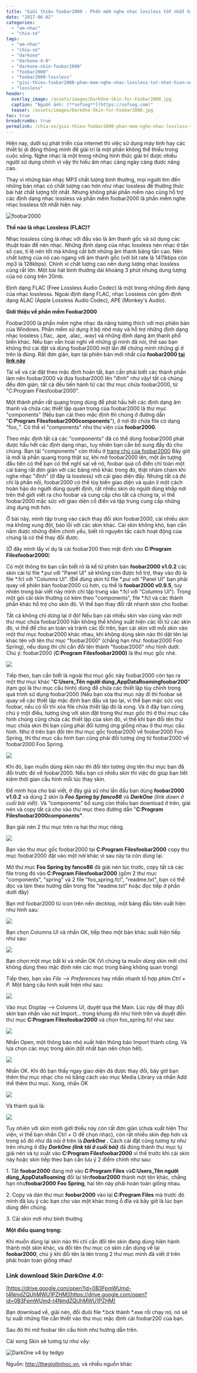 ```yaml
---
title: "Giới thiệu foobar2000 - Phần mềm nghe nhạc lossless tốt nhất hiện nay"
date: "2017-06-02"
categories: 
  - "am-nhac"
  - "chia-se"
tags: 
  - "am-nhac"
  - "chia-se"
  - "darkone"
  - "darkone-4-0"
  - "darkone-skin-foobar2000"
  - "foobar2000"
  - "foobar2000-lossless"
  - "gioi-thieu-foobar2000-phan-mem-nghe-nhac-lossless-tot-nhat-hien-nay"
  - "lossless"
header:
  overlay_image: /assets/images/DarkOne-Skin-for-Foobar2000.jpg
  caption: "Nguồn ảnh: [**sofsog**](https://sofsog.com)" 
  teaser: /assets/images/DarkOne-Skin-for-Foobar2000.jpg
toc: true
breadcrumbs: true
permalink: /chia-se/gioi-thieu-foobar2000-phan-mem-nghe-nhac-lossless-tot-nhat-hien-nay
---
```


Hiện nay, dưới sự phát triển của internet thì việc sử dụng máy tính hay các thiết bị di động thông minh để giải trí là một phần không thể thiếu trong cuộc sống. Nghe nhạc là một trong những hình thức giải trí được nhiều người sử dụng chính vì vậy thị hiếu âm nhạc càng ngày càng được nâng cao.

Thay vì những bản nhạc MP3 chất lượng bình thường, mọi người tìm đến những bản nhạc có chất lượng cao hơn như nhạc lossless để thưởng thức bài hát chất lượng tốt nhất. Nhưng không phải phần mềm nào cũng hỗ trợ các định dạng nhạc lossless và phần mềm foobar2000 là phần mềm nghe nhạc lossless tốt nhất hiện nay.

![foobar2000](/assets/images/foobar2000_075517.png "foobar2000")

**Thế nào là nhạc Lossless (FLAC)?**

Nhạc lossless cũng là nhạc với đầu vào là âm thanh gốc và sử dụng các thuật toán để nén nhạc. Những định dạng của nhạc lossless nén nhạc ở tần số cao, tỉ lệ nén tốt mà không cắt bớt những âm thanh băng tần cao. Nên chất lượng của nó cao ngang với âm thanh gốc (với bit rate là 1411kbps còn mp3 là 128kbps). Chính vì chất lượng cao nên dung lượng nhạc lossless cũng rất lớn. Một bài hát bình thường dài khoảng 3 phút nhưng dung lượng của nó cũng trên 20mb.

Định dạng FLAC (Free Lossless Audio Codec) là một trong những định dạng của nhạc losslesss. Ngoài định dạng FLAC, nhạc Lossless còn gồm định dạng ALAC (Apple Lossless Audio Codec), APE (Monkey's Audio).

**Giới thiệu về phần mềm Foobar2000**

Foobar2000 là phần mềm nghe nhạc đa năng tương thích với mọi phiên bản của Windows. Phần mềm sử dụng ít bộ nhớ máy và hỗ trợ những định dạng nhạc lossless (.flac, .ape, .alac, .wav) và những định dạng âm thanh phổ biến khác. Nếu bạn vẫn hoài nghi về những gì mình đã nói, thế sao bạn không thử cài đặt và dùng foobar2000 một lần để chứng minh những gì ở trên là đúng. Rất đơn giản, bạn tải phiên bản mới nhất của **foobar2000 [tại link này](http://www.foobar2000.org/download)**

Tải về và cài đặt theo mặc định hoàn tất, bạn cần phải biết các thành phần làm nên foobar2000 và đưa foobar2000 lên "đỉnh" như vậy! tất cả chúng đều đơn giản, tất cả đều tiến hành từ các thư mục chứa foobar2000, từ "C:Program Filesfoobar2000".

Một thành phần rất quang trọng dùng để phát hầu hết các định dạng âm thanh và chứa các thiết lập quan trọng của foobar2000 là thư mục "components" (Nếu bạn cài theo mặc định thì chúng ở đường dẫn "**C:Program Filesfoobar2000components**"), ở nơi đó chứa file có dạng "foo\_". Có thể ví "components" như thư viện của **foobar2000.**

Theo mặc định tất cả các "components" đã có thể dùng foobar2000 phát được hầu hết các định dạng nhạc, tuy nhiên bạn cần bổ sung đầy đủ cho chúng. Bạn tải "components" còn thiếu ở [trang chủ của foobar2000](http://www.foobar2000.org/components) Bây giờ là mới là phần quang trọng thật sự, khi mở foobar2000 lên, một ấn tượng đầu tiên có thể bạn có thể nghĩ sai về nó, foobar quá cổ điển chỉ toàn một cái bảng rất đơn giản với các bảng nhỏ khác trong đó, thật nhàm chám khi nghe nhạc "đỉnh" (ở đây là lossless) với cái giao diện đấy. Nhưng tất cả đó chỉ là phần nổi, foobar2000 có thể tùy biến giao diện và quản lí một cách hoàn hảo do người dùng quyết định, rất nhiều skin do người dùng khắp nơi trên thế giới viết ra cho foobar và cung cấp cho tất cả chúng ta, vì thế foobar2000 mặc sức với giao diện cổ điển và tập trung cung cấp những ứng dụng mới hơn.

Ở bài này, mình tập trung vào cách thay đổi skin foobar2000, cài nhiều skin mà không xung đột, báo lỗi với các skin khác. Cài skin không khó, bạn cần nắm được những điểm chính yếu, biết rõ nguyên tắc cách hoạt động của chúng là có thể thay đổi được.

(Ở đây mình lấy ví dụ là cài foobar200 theo mặt định vào **C:Program Filesfoobar2000**)

Có một thông tin bạn cần biết rõ là kể từ phiên bản **foobar2000 v1.0.2** các skin cài từ file \*.pui với "Panel UI" sẽ không còn được hổ trợ, thay vào đó là file \*.fcl với "Columns UI". (Để dùng skin từ file \*.pui với "Panel UI" bạn phải quay về phiên bản foobar2000 cũ hơn, cụ thể là **foobar2000 v0.9.5**, tuy nhiên trong bài viết này mình chỉ tập trung vào \*.fcl với "Columns UI"). Trong một gói cài skin thường có kèm theo "components", file \*.fcl và các thành phần khác hổ trợ cho skin đó. Vì thế bạn thay đổi rất nhanh skin cho foobar.

Tất cả không chỉ dừng lại ở đó! Nếu bạn cài nhiều skin vào cùng vào một thư mục chứa foobar2000 hẳn không thể không xuất hiện các lỗi từ các skin đó, vì thế để cho an toàn và tránh các lỗi trên, bạn cài skin với mỗi skin vào một thư mục foobar2000 khác nhau, khi không dùng skin nào thì dặt tên lại khác tên với tên thư mục "foobar2000" (chẳng hạn như: foobar2000 Foo Spring), nếu dùng thì chỉ cần đổi tên thành "foobar2000" như hình dưới. Chú ý: foobar2000 (**C:Program Filesfoobar2000)** là thư mục gốc nhé.

![](/assets/images/4540325930_3c53e2ca36_o.png)

Tiếp theo, bạn cần biết là ngoài thư mục gốc này foobar2000 còn tạo ra một thư mục khác "**C:Users_Tên người dùng_AppDataRoamingfoobar200**" (tạm gọi là thư mục cấu hình) dùng để chứa các thiết lập tùy chỉnh trong quá trình sử dụng foobar2000 (Nếu bạn xóa thư mục này đi thì foobar sẽ quay về các thiết lập mặc định ban đầu và tạo lại, vì thế bạn mặc sức vọc foobar, nếu có lỗi thì xóa file chứa thiết lập đó là xong. Và ở đây bạn cũng chú ý một điều, tương ứng với skin đặt trong thư mục gốc thì ở thư mục cấu hình chúng cũng chứa các thiết lập của skin đó, vì thế khi bạn đổi tên thư mục chứa skin thì bạn cũng phải đổi tương ứng giống nhau ở thư mục cầu hình. Như ở trên bạn đổi tên thư mục gốc foobar2000 về foobar2000 Foo Spring, thì thư mục cầu hình bạn cũng phải đổi tương ứng từ foobar2000 về foobar2000 Foo Spring.

![](/assets/images/4540344266_b44af3e146_o.png)

Khi đó, bạn muốn dùng skin nào thì đổi tên tương ứng tên thư mục bạn đã đổi trước đó về foobar2000. Nếu bạn có nhiều skin thì việc đó giúp bạn tiết kiệm thời gian cấu hình mỗi lúc thay skin.

Để minh họa cho bài viết, ở đây giả sử như lần đầu bạn dùng **foobar2000 v1.0.2** và dùng 2 skin là _**Foo Spring by fanco86**_ và _**DarkOne** (link down ở cuối bài viết)_. Và "components" bổ sung còn thiều bạn download ở trên, giải nén và copy tất cả cho vào thư mục theo đường dẫn "**C:Program Filesfoobar2000components"**.

Bạn giải nén 2 thư mục trên ra hai thư mục riêng.

![](/assets/images/4540367752_794a2fec9d_o.png)

Bạn vào thư mục gốc foobar2000 tại **C:Program Filesfoobar2000** copy thư mục foobar2000 đặt vào một nơi khác vì sau này ta còn dùng lại.

Mở thư mục **Foo Spring by fanco86** đã giải nén lúc trước, copy tất cả các file trong đó vào **C:Program Filesfoobar2000** (gồm 2 thư mục "components", "spring" và 2 file "foo\_spring.fcl", "readme.txt", bạn có thể đọc và làm theo hướng dẫn trong file "readme.txt" hoặc đọc tiếp ở phần dưới đây)

Bạn mở foobar2000 từ icon trên nền decktop, một bảng đầu tiên xuất hiện như hình sau:

![](/assets/images/4540381526_291c31a250_o.png)

Bạn chọn Columns UI và nhấn OK, tiếp theo một bản khác xuất hiện tiếp như sau:

![](/assets/images/4540391330_fab69b3ff7_o.png)

Bạn chọn một mục bất kì và nhấn OK (Vì chúng ta muốn dùng skin mới chứ không dùng theo mặc định nên các mục trong bảng không quan trọng)

Tiếp theo, bạn vào _File --> Preferences_ hay nhấn nhanh tổ hợp phím _Ctrl + P._ Một bảng cấu hình xuất hiện như sau:

![](/assets/images/4539764599_046cc994f8_o.png)

Vào mục Display --> Columns UI, duyệt qua thẻ Main. Lúc này để thay đổi skin bạn nhấn vào nút Import... trong khung đỏ như hình trên và duyệt đến thư mục **C:Program Filesfoobar2000** và chọn foo\_spring.fcl như sau:

![](/assets/images/4539767679_d4c2768a6e_o.png)

Nhấn Open, một thông báo nhỏ xuất hiện thông báo Import thành công. Và lựa chọn các mục trong skin (tốt nhất bạn nên chọn hết).

![](/assets/images/4539769535_7e9828c35b_o.png)

Nhấn OK. Khi đó bạn thấy ngay giao diện đã được thay đổi, bây giờ bạn thêm thư mục nhạc cho nó bằng cách vào mục Media Library và nhấn Add thể thêm thư mục. Xong, nhấn OK

![](/assets/images/4540409458_79c483b68e_o.png)

Và thành quả là:

![](/assets/images/4539779555_7fa7c58baf_o.png)

Tuy nhiên với skin mình giới thiều này còn rất đơn giản (chưa xuất hiện Thư viện, vì thế bạn nhấn Ctrl + O để chọn nhạc), còn rất nhiều skin đẹp hơn và trong số đó như đã nói ở trên là _**DarkOne .**_ Cách cài đặt cũng tương tự như trên nhưng ở đây _**DarkOne (link tải ở cuối bài)**_ đã đóng thành thư mục tự giải nén và tự xuất vào **C:Program Filesfoobar2000** vì thế trước khi cài skin này hoặc skin tiếp theo bạn cần lưu ý 2 điểm chính như sau:

1\. Tắt **foobar2000** đang mở vào **C:Program Files** và**C:Users_Tên người dùng_AppDataRoaming** đổi lại tên**foobar2000** thành một tên khác, chẳng hạn như**foobar2000** **Foo Spring**, hai tên này phải hoàn toàn giống nhau.

2\. Copy và dán thư mục **foobar2000** vào lại **C:Program Files** mà trước đó mình đã lưu ý các bạn cho vào một khác trong ổ đĩa và bây giờ là lúc bạn dùng đến chúng.

3\. Cài skin mới như bình thường

**Một điều quang trọng:**

Khi muốn dùng lại skin nào thì chỉ cần đổi tên skin đang dùng hiện hành thành một skin khác, và đổi tên thư mục có skin cần dùng về lại **foobar2000**, chú ý khi đổi tên là tên trong 2 thư mục mình đã viết ở trên phải hoàn toàn giống nhau!

### Link download Skin _**DarkOne 4.0:**_

[https://drive.google.com/open?id=0B3FpmWUmd-t4NmdZQUhMWU1PZHM](https://drive.google.com/open?id=0B3FpmWUmd-t4NmdZQUhMWU1PZHM)

Bạn download về, giải nén, đổi đuôi file \*.bck thành \*.exe rồi chạy nó, nó sẽ tự xuất những file cần thiết vào thư mục mặc định cài foobar200 của bạn.

Sau đó thì mở foobar lên cấu hình như hướng dẫn trên.

Cài xong Skin sẽ tương tự như vầy:

![DarkOne v4 by tedgo](/assets/images/darkone_v4_by_tedgo-d5yuiyk.jpg)

Nguồn: <http://thegioitinhoc.vn>, và nhiều nguồn khác
